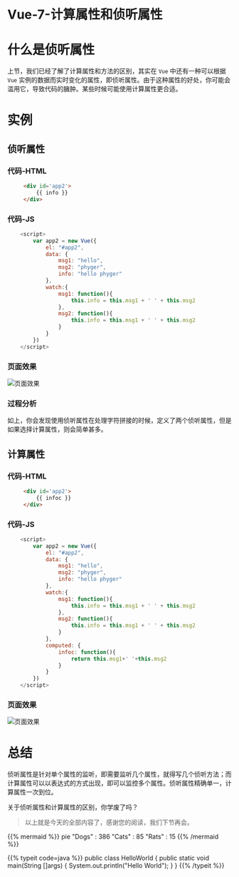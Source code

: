 # Vue-7-计算属性和侦听属性



# 什么是侦听属性

上节，我们已经了解了计算属性和方法的区别，其实在 `Vue` 中还有一种可以根据 `Vue` 实例的数据而实时变化的属性，即侦听属性。由于这种属性的好处，你可能会滥用它，导致代码的臃肿。某些时候可能使用计算属性更合适。

# 实例

## 侦听属性

### 代码-HTML

```html
     <div id='app2'>
         {{ info }}
     </div>
```

### 代码-JS

```js
    <script>
        var app2 = new Vue({
            el: "#app2",
            data: {
                msg1: "hello",
                msg2: "phyger",
                info: "hello phyger"
            },
            watch:{
                msg1: function(){
                    this.info = this.msg1 + ' ' + this.msg2
                },
                msg2: function(){
                    this.info = this.msg1 + ' ' + this.msg2
                }
            }
        })
    </script>
```

### 页面效果

![](https://gitee.com/phygerr/picture/raw/master/2021-4-26/1619427171873-image.png "页面效果")

### 过程分析

如上，你会发现使用侦听属性在处理字符拼接的时候，定义了两个侦听属性，但是如果选择计算属性，则会简单甚多。

## 计算属性

### 代码-HTML

```html
     <div id='app2'>
         {{ infoc }}
     </div>
```

### 代码-JS

```js
    <script>
        var app2 = new Vue({
            el: "#app2",
            data: {
                msg1: "hello",
                msg2: "phyger",
                info: "hello phyger"
            },
            watch:{
                msg1: function(){
                    this.info = this.msg1 + ' ' + this.msg2
                },
                msg2: function(){
                    this.info = this.msg1 + ' ' + this.msg2
                }
            },
            computed: {
                infoc: function(){
                    return this.msg1+' '+this.msg2
                }
            }
        })
    </script>
```

### 页面效果

![](https://gitee.com/phygerr/picture/raw/master/2021-4-26/1619427598254-image.png "页面效果")

# 总结

侦听属性是针对单个属性的监听，即需要监听几个属性，就得写几个侦听方法；而计算属性可以以表达式的方式出现，即可以监控多个属性。侦听属性精确单一，计算属性一次到位。

关于侦听属性和计算属性的区别，你学废了吗？

> 以上就是今天的全部内容了，感谢您的阅读，我们下节再会。

{{% mermaid %}}
pie
    "Dogs" : 386
    "Cats" : 85
    "Rats" : 15
{{% /mermaid %}}

{{% typeit code=java %}}
public class HelloWorld {
    public static void main(String []args) {
        System.out.println("Hello World");
    }
}
{{% /typeit %}}
